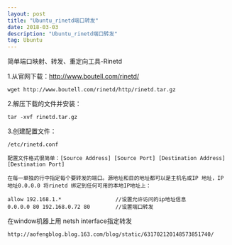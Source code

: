```yaml
---
layout: post
title: "Ubuntu_rinetd端口转发"
date: 2018-03-03
description: "Ubuntu_rinetd端口转发"
tag: Ubuntu
---
```


简单端口映射、转发、重定向工具-Rinetd

1.从官网下载：http://www.boutell.com/rinetd/

```
wget http://www.boutell.com/rinetd/http/rinetd.tar.gz

```
2.解压下载的文件并安装： 

```
tar -xvf rinetd.tar.gz
```
3.创建配置文件：

```
/etc/rinetd.conf

配置文件格式很简单：[Source Address] [Source Port] [Destination Address] [Destination Port]

在每一单独的行中指定每个要转发的端口。源地址和目的地址都可以是主机名或IP 地址，IP 地址0.0.0.0 将rinetd 绑定到任何可用的本地IP地址上：

allow 192.168.1.*                 //设置允许访问的ip地址信息
0.0.0.0 80 192.168.0.72 80        //设置端口转发
```


在window机器上用 netsh interface指定转发


```
http://aofengblog.blog.163.com/blog/static/631702120148573851740/
```


